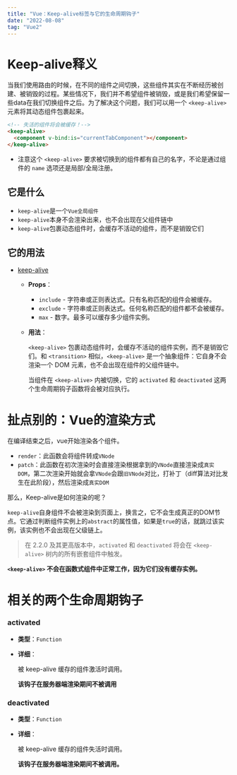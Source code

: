 ```yaml
---
title: "Vue：Keep-alive标签与它的生命周期钩子"
date: "2022-08-08"
tag: "Vue2"
---
```


# Keep-alive释义

当我们使用路由的时候，在不同的组件之间切换，这些组件其实在不断经历被创建、被销毁的过程。某些情况下，我们并不希望组件被销毁，或是我们希望保留一些data在我们切换组件之后。为了解决这个问题，我们可以用一个 `<keep-alive>` 元素将其动态组件包裹起来。

```html
<!-- 失活的组件将会被缓存！-->
<keep-alive>
  <component v-bind:is="currentTabComponent"></component>
</keep-alive>
```

- 注意这个 `<keep-alive>` 要求被切换到的组件都有自己的名字，不论是通过组件的 `name` 选项还是局部/全局注册。

## 它是什么

- `keep-alive`是一个`Vue全局组件`
- `keep-alive`本身不会渲染出来，也不会出现在父组件链中
- `keep-alive`包裹动态组件时，会缓存不活动的组件，而不是销毁它们

## 它的用法

- [keep-alive](https://cn.vuejs.org/v2/api/#keep-alive)

  - **Props**：

    - `include` - 字符串或正则表达式。只有名称匹配的组件会被缓存。
    - `exclude` - 字符串或正则表达式。任何名称匹配的组件都不会被缓存。
    - `max` - 数字。最多可以缓存多少组件实例。

  - **用法**：

    `<keep-alive>` 包裹动态组件时，会缓存不活动的组件实例，而不是销毁它们。和 `<transition>` 相似，`<keep-alive>` 是一个抽象组件：它自身不会渲染一个 DOM 元素，也不会出现在组件的父组件链中。

    当组件在 `<keep-alive>` 内被切换，它的 `activated` 和 `deactivated` 这两个生命周期钩子函数将会被对应执行。

# 扯点别的：Vue的渲染方式

在编译结束之后，vue开始渲染各个组件。

- `render`：此函数会将组件转成`VNode`
- `patch`：此函数在初次渲染时会直接渲染根据拿到的`VNode`直接渲染成`真实DOM`，第二次渲染开始就会拿`VNode`会跟`旧VNode`对比，打补丁（diff算法对比发生在此阶段），然后渲染成`真实DOM`

那么，Keep-alive是如何渲染的呢？

`keep-alive`自身组件不会被渲染到页面上，换言之，它不会生成真正的DOM节点。它通过判断组件实例上的`abstract`的属性值，如果是`true`的话，就跳过该实例，该实例也不会出现在父级链上。

> 在 2.2.0 及其更高版本中，`activated` 和 `deactivated` 将会在 `<keep-alive>` 树内的所有嵌套组件中触发。

**`<keep-alive>` 不会在函数式组件中正常工作，因为它们没有缓存实例。**

# 相关的两个生命周期钩子

### activated

- **类型**：`Function`

- **详细**：

  被 keep-alive 缓存的组件激活时调用。

  **该钩子在服务器端渲染期间不被调用**

### deactivated

- **类型**：`Function`

- **详细**：

  被 keep-alive 缓存的组件失活时调用。

  **该钩子在服务器端渲染期间不被调用。**

